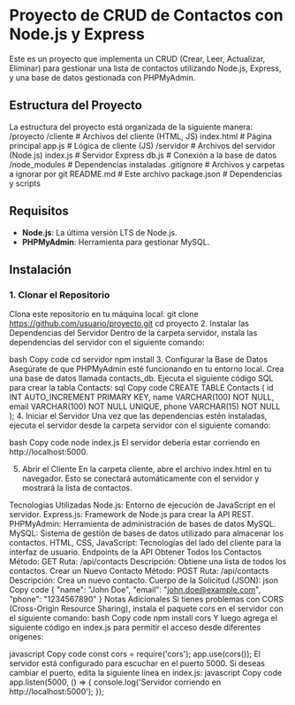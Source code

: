 # Proyecto de CRUD de Contactos con Node.js y Express

Este es un proyecto que implementa un CRUD (Crear, Leer, Actualizar, Eliminar) para gestionar una lista de contactos utilizando Node.js, Express, y una base de datos gestionada con PHPMyAdmin.

## Estructura del Proyecto

La estructura del proyecto está organizada de la siguiente manera:
/proyecto /cliente # Archivos del cliente (HTML, JS) index.html # Página principal app.js # Lógica de cliente (JS) /servidor # Archivos del servidor (Node.js) index.js # Servidor Express db.js # Conexión a la base de datos /node_modules # Dependencias instaladas .gitignore # Archivos y carpetas a ignorar por git README.md # Este archivo package.json # Dependencias y scripts


## Requisitos

- **Node.js**: La última versión LTS de Node.js.
- **PHPMyAdmin**: Herramienta para gestionar MySQL.

## Instalación

### 1. Clonar el Repositorio

Clona este repositorio en tu máquina local:
git clone https://github.com/usuario/proyecto.git
cd proyecto
2. Instalar las Dependencias del Servidor
Dentro de la carpeta servidor, instala las dependencias del servidor con el siguiente comando:

bash
Copy code
cd servidor
npm install
3. Configurar la Base de Datos
Asegúrate de que PHPMyAdmin esté funcionando en tu entorno local.
Crea una base de datos llamada contacts_db.
Ejecuta el siguiente código SQL para crear la tabla Contacts:
sql
Copy code
CREATE TABLE Contacts (
  id INT AUTO_INCREMENT PRIMARY KEY,
  name VARCHAR(100) NOT NULL,
  email VARCHAR(100) NOT NULL UNIQUE,
  phone VARCHAR(15) NOT NULL
);
4. Iniciar el Servidor
Una vez que las dependencias estén instaladas, ejecuta el servidor desde la carpeta servidor con el siguiente comando:

bash
Copy code
node index.js
El servidor debería estar corriendo en http://localhost:5000.

5. Abrir el Cliente
En la carpeta cliente, abre el archivo index.html en tu navegador. Esto se conectará automáticamente con el servidor y mostrará la lista de contactos.

Tecnologías Utilizadas
Node.js: Entorno de ejecución de JavaScript en el servidor.
Express.js: Framework de Node.js para crear la API REST.
PHPMyAdmin: Herramienta de administración de bases de datos MySQL.
MySQL: Sistema de gestión de bases de datos utilizado para almacenar los contactos.
HTML, CSS, JavaScript: Tecnologías del lado del cliente para la interfaz de usuario.
Endpoints de la API
Obtener Todos los Contactos
Método: GET
Ruta: /api/contacts
Descripción: Obtiene una lista de todos los contactos.
Crear un Nuevo Contacto
Método: POST
Ruta: /api/contacts
Descripción: Crea un nuevo contacto.
Cuerpo de la Solicitud (JSON):
json
Copy code
{
  "name": "John Doe",
  "email": "john.doe@example.com",
  "phone": "1234567890"
}
Notas Adicionales
Si tienes problemas con CORS (Cross-Origin Resource Sharing), instala el paquete cors en el servidor con el siguiente comando:
bash
Copy code
npm install cors
Y luego agrega el siguiente código en index.js para permitir el acceso desde diferentes orígenes:

javascript
Copy code
const cors = require('cors');
app.use(cors());
El servidor está configurado para escuchar en el puerto 5000. Si deseas cambiar el puerto, edita la siguiente línea en index.js:
javascript
Copy code
app.listen(5000, () => {
  console.log('Servidor corriendo en http://localhost:5000');
});